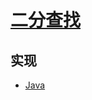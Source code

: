 # [二分查找](https://zh.wikipedia.org/wiki/%E4%BA%8C%E5%88%86%E6%90%9C%E7%B4%A2%E7%AE%97%E6%B3%95)

## 实现

- [Java](https://github.com/pojozhang/playground/blob/master/solutions/java/src/main/java/playground/algorithm/BinarySearch.java)
